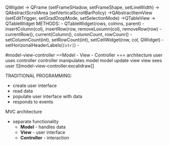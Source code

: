 
QWigdet -> QFrame (setFrameSHadow, setFrameShape, setLineWidth)
								-> QAbstractScrollArea (setVerticalScrollBarPolicy)
									->QAbstractItemView
												(setEditTrigger, setGradDropMode, setSelectionMode)
									->QTableView
											-> QTableWidget
											 METHODS:
													- QTableWidget(rows, colmns, parent)
													- insertColumn(col), insertRow(row, removeLoxumn(col), removeRow(row)
													- currentRow(), current(Column(), columnCount, rowCounr()
													- setColumnCount(int), setRowCount(int), setCellWidget(row, col, QWidget)
													- setHorizonalHeaderLabels(`[str]`)
													- 


#model-view-controller
==Model - View - Controller === architecture
user uses controller
controller manipulates model
model update view
view sees user
![[model-view-controller.excalidraw]]

TRADITIONAL PROGRAMMING:
- create user interface
- read data
- populate user interface with data
- responds to events

MVC architecture
- separate functionality
	- **Model** - handles data
	- **View** - user interface
	- **Controller** - interaction













